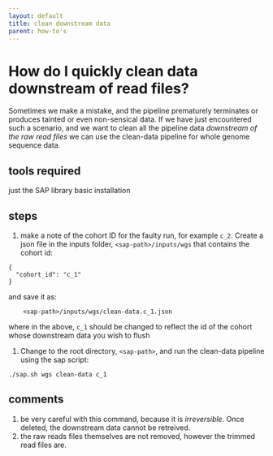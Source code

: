 ```yaml
---
layout: default
title: clean downstream data
parent: how-to's
---
```


How do I quickly clean data downstream of read files?
======================================================

Sometimes we make a mistake, and the pipeline prematurely terminates or produces tainted or even non-sensical data. If we have just encountered such a scenario, and we want to clean all the pipeline data *downstream of the raw read files* we can use the clean-data pipeline for whole genome sequence data.

## tools required

just the SAP library basic installation

## steps

1. make a note of the cohort ID for the faulty run, for example `c_2`. Create a json file in the inputs folder, `<sap-path>/inputs/wgs` that contains the cohort id:
```
{
  "cohort_id": "c_1"
}
```
and save it as:
```
	<sap-path>/inputs/wgs/clean-data.c_1.json
```
where in the above, `c_1` should be changed to reflect the id of the cohort whose downstream data you wish to flush

1. Change to the root directory, `<sap-path>`, and run the clean-data pipeline using the sap script:
```
./sap.sh wgs clean-data c_1
```

## comments
1. be very careful with this command, because it is *irreversible*. Once deleted, the downstream data cannot be retreived.
1. the raw reads files themselves are not removed, however the trimmed read files are.  
